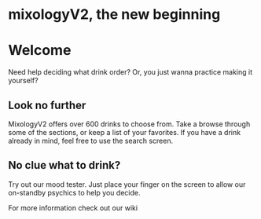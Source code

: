 # mixologyV2, the new beginning

# Welcome

Need help deciding what drink order? Or, you just wanna practice making it yourself? 
## Look no further

MixologyV2 offers over 600 drinks to choose from. Take a browse through some of the sections, or keep a list of your favorites.
If you have a drink already in mind, feel free to use the search screen.

## No clue what to drink?
Try out our mood tester. Just place your finger on the screen to allow our on-standby psychics to help you decide. 


For more information check out our wiki

